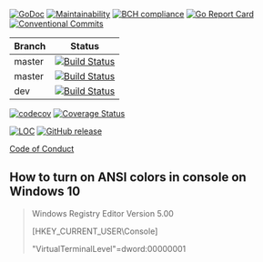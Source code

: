 [![GoDoc](https://godoc.org/github.com/sevenate/letitgo?status.svg)](https://godoc.org/github.com/sevenate/letitgo) [![Maintainability](https://api.codeclimate.com/v1/badges/b9f65985b730b2a6732f/maintainability)](https://codeclimate.com/github/sevenate/letitgo/maintainability) [![BCH compliance](https://bettercodehub.com/edge/badge/sevenate/letitgo?branch=master)](https://bettercodehub.com/) [![Go Report Card](https://goreportcard.com/badge/github.com/sevenate/letitgo)](https://goreportcard.com/report/github.com/sevenate/letitgo) [![Conventional Commits](https://img.shields.io/badge/Conventional%20Commits-1.0.0-yellow.svg)](https://conventionalcommits.org)

| Branch | Status |
| ------ |:------:|
| master | [![Build Status](https://travis-ci.org/sevenate/letitgo.svg?branch=master)](https://travis-ci.org/sevenate/letitgo) |
| master | [![Build Status](https://github.com/sevenate/letitgo/workflows/Build%20Master/badge.svg)](https://github.com/sevenate/letitgo/actions) |
| dev    | [![Build Status](https://github.com/sevenate/letitgo/workflows/Build%20Dev/badge.svg)](https://github.com/sevenate/letitgo/actions) |

[![codecov](https://codecov.io/gh/sevenate/letitgo/branch/master/graph/badge.svg)](https://codecov.io/gh/sevenate/letitgo) [![Coverage Status](https://coveralls.io/repos/github/sevenate/letitgo/badge.svg)](https://coveralls.io/github/sevenate/letitgo) 

[![LOC](https://tokei.rs/b1/github/sevenate/letitgo?category=code)](https://github.com/sevenate/letitgo)
[![GitHub release](https://img.shields.io/github/release/sevenate/letitgo.svg)](https://github.com/sevenate/letitgo/releases)

[Code of Conduct](CODE_OF_CONDUCT.md)

## How to turn on ANSI colors in console on Windows 10

> Windows Registry Editor Version 5.00
> 
> [HKEY_CURRENT_USER\Console]
> 
> "VirtualTerminalLevel"=dword:00000001
